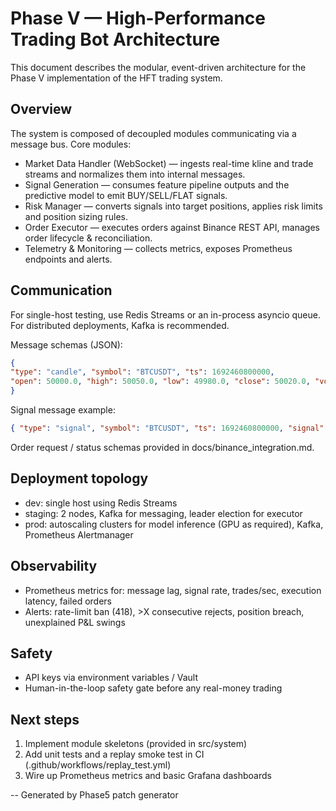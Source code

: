 # Phase V — High-Performance Trading Bot Architecture

This document describes the modular, event-driven architecture for the Phase V implementation of the HFT trading system.

## Overview

The system is composed of decoupled modules communicating via a message bus. Core modules:
- Market Data Handler (WebSocket) — ingests real-time kline and trade streams and normalizes them into internal messages.
- Signal Generation — consumes feature pipeline outputs and the predictive model to emit BUY/SELL/FLAT signals.
- Risk Manager — converts signals into target positions, applies risk limits and position sizing rules.
- Order Executor — executes orders against Binance REST API, manages order lifecycle & reconciliation.
- Telemetry & Monitoring — collects metrics, exposes Prometheus endpoints and alerts.

## Communication

For single-host testing, use Redis Streams or an in-process asyncio queue. For distributed deployments, Kafka is recommended.

Message schemas (JSON):

```json
{
"type": "candle", "symbol": "BTCUSDT", "ts": 1692460800000,
"open": 50000.0, "high": 50050.0, "low": 49980.0, "close": 50020.0, "volume": 12.3
}
```

Signal message example:

```json
{ "type": "signal", "symbol": "BTCUSDT", "ts": 1692460800000, "signal": "BUY", "confidence": 0.78 }
```

Order request / status schemas provided in docs/binance_integration.md.

## Deployment topology
- dev: single host using Redis Streams
- staging: 2 nodes, Kafka for messaging, leader election for executor
- prod: autoscaling clusters for model inference (GPU as required), Kafka, Prometheus
Alertmanager

## Observability
- Prometheus metrics for: message lag, signal rate, trades/sec, execution latency, failed orders
- Alerts: rate-limit ban (418), >X consecutive rejects, position breach, unexplained P&L swings

## Safety
- API keys via environment variables / Vault
- Human-in-the-loop safety gate before any real-money trading

## Next steps

1. Implement module skeletons (provided in src/system)
2. Add unit tests and a replay smoke test in CI (.github/workflows/replay_test.yml)
3. Wire up Prometheus metrics and basic Grafana dashboards

--
Generated by Phase5 patch generator
